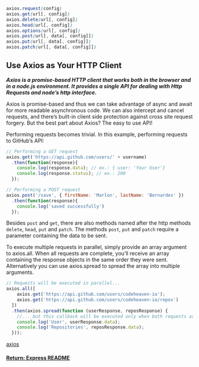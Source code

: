 ```css
axios.request(config)
axios.get(url[, config])
axios.delete(url[, config])
axios.head(url[, config])
axios.options(url[, config])
axios.post(url[, data[, config]])
axios.put(url[, data[, config]])
axios.patch(url[, data[, config]])
```

## Use Axios as Your HTTP Client

___Axios is a promise-based HTTP client that works both in the browser and in a node.js environment. It provides a single API for dealing with Http Requests and node’s http interface.___

Axios is promise-based and thus we can take advantage of async and await for more readable asynchronous code. We can also intercept and cancel requests, and there’s built-in client side protection against cross site request forgery. But the best part about Axios? The easy to use API!

Performing requests becomes trivial. In this example, performing requests to GitHub’s API:
```js
// Performing a GET request
axios.get('https://api.github.com/users/' + username)
  .then(function(response){
    console.log(response.data); // ex.: { user: 'Your User'}
    console.log(response.status); // ex.: 200
  });  

// Performing a POST request
axios.post('/save', { firstName: 'Marlon', lastName: 'Bernardes' })
  .then(function(response){
    console.log('saved successfully')
  });
```
Besides `post` and `get`, there are also methods named after the http methods `delete`, `head`, `put` and `patch`. The methods `post`, `put` and `patch` require a parameter containing the data to be sent.

To execute multiple requests in parallel, simply provide an array argument to axios.all. When all requests are complete, you’ll receive an array containing the response objects in the same order they were sent. Alternatively you can use axios.spread to spread the array into multiple arguments.
```js
// Requests will be executed in parallel...
axios.all([
    axios.get('https://api.github.com/users/codeheaven-io');
    axios.get('https://api.github.com/users/codeheaven-io/repos')
  ])
  .then(axios.spread(function (userResponse, reposResponse) {
    //... but this callback will be executed only when both requests are complete.
    console.log('User', userResponse.data);
    console.log('Repositories', reposResponse.data);
  }));
```
[axios](https://github.com/axios/axios)

#### [Return: Express README](../../README.md)
